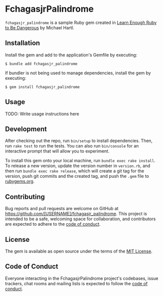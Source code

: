 # FchagasjrPalindrome

`fchagasjr_palindrome` is a sample Ruby gem created in [Learn Enough Ruby to Be Dangerous](https://www.learnenough.com/course/ruby/) by Michael Hartl.


## Installation

Install the gem and add to the application's Gemfile by executing:

    $ bundle add fchagasjr_palindrome

If bundler is not being used to manage dependencies, install the gem by executing:

    $ gem install fchagasjr_palindrome

## Usage

TODO: Write usage instructions here

## Development

After checking out the repo, run `bin/setup` to install dependencies. Then, run `rake test` to run the tests. You can also run `bin/console` for an interactive prompt that will allow you to experiment.

To install this gem onto your local machine, run `bundle exec rake install`. To release a new version, update the version number in `version.rb`, and then run `bundle exec rake release`, which will create a git tag for the version, push git commits and the created tag, and push the `.gem` file to [rubygems.org](https://rubygems.org).

## Contributing

Bug reports and pull requests are welcome on GitHub at https://github.com/[USERNAME]/fchagasjr_palindrome. This project is intended to be a safe, welcoming space for collaboration, and contributors are expected to adhere to the [code of conduct](https://github.com/[USERNAME]/fchagasjr_palindrome/blob/main/CODE_OF_CONDUCT.md).

## License

The gem is available as open source under the terms of the [MIT License](https://opensource.org/licenses/MIT).

## Code of Conduct

Everyone interacting in the FchagasjrPalindrome project's codebases, issue trackers, chat rooms and mailing lists is expected to follow the [code of conduct](https://github.com/[USERNAME]/fchagasjr_palindrome/blob/main/CODE_OF_CONDUCT.md).
